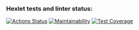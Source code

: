 ### Hexlet tests and linter status:

[![Actions Status](https://github.com/alexander-lozovsky/python-project-lvl3/workflows/hexlet-check/badge.svg)](https://github.com/alexander-lozovsky/python-project-lvl3/actions)
[![Maintainability](https://api.codeclimate.com/v1/badges/e481b9f086050878f9e3/maintainability)](https://codeclimate.com/github/Fitz354/project-lvl3-s206/maintainability)
[![Test Coverage](https://api.codeclimate.com/v1/badges/e481b9f086050878f9e3/test_coverage)](https://codeclimate.com/github/Fitz354/project-lvl3-s206/test_coverage)
